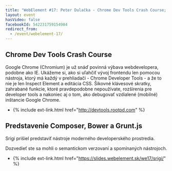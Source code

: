 ```yaml
---
title: "WebElement #17: Peter Dulačka - Chrome Dev Tools Crash Course; Igor Hlina - Predstavenie Composer, Bower a Grunt.js"
layout: event
hasVideo: false
facebookId: 542231759154984
redirect_from:
  - /event/webelement-17/
---
```


## Chrome Dev Tools Crash Course

Google Chrome (Chromium) je už snáď povinná výbava webdevelopera, podobne ako IE. Ukážeme si, ako si uľahčiť vývoj
frontendu len pomocou nástroja, ktorý má každý v prehliadači - Chrome Developer Tools - a že to nie je len Inspect
Element a editácia CSS. Šikovné klávesové skratky, zahrabané funkcie, ktoré pravdepodobne nepoužívate, rozšírenia pre
developer tools a nakoniec aj o tom, ako debugovať vzdialené (mobilné) inštancie Google Chrome.


- {% include ext-link.html href="http://devtools.rootpd.com" %}

## Predstavenie Composer, Bower a Grunt.js

Srigi prišiel predstaviť nástroje moderného developerského prostredia.

Dozvedieť ste sa mohli o semantickom verzovaní a spomínaných nástrojoch.

- {% include ext-link.html href="https://slides.webelement.sk/we17/srigi/" %}
